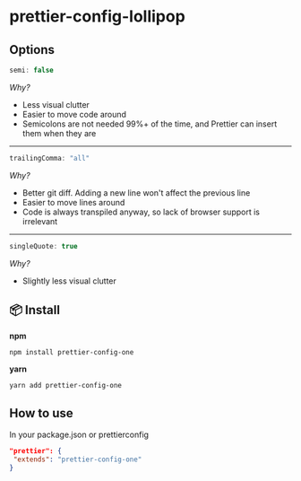 # prettier-config-lollipop

## Options

```js
semi: false
```

_Why?_

 - Less visual clutter
 - Easier to move code around
 - Semicolons are not needed 99%+ of the time, and Prettier can insert them when they are

---

```js
trailingComma: "all"
```

_Why?_

 - Better git diff. Adding a new line won't affect the previous line
 - Easier to move lines around
 - Code is always transpiled anyway, so lack of browser support is irrelevant

---

```js
singleQuote: true
```

_Why?_

 - Slightly less visual clutter

## :package: Install

**npm**

```
npm install prettier-config-one
```

**yarn**

```
yarn add prettier-config-one
```

## How to use

In your package.json or prettierconfig

```json
"prettier": {
 "extends": "prettier-config-one"
}
```
